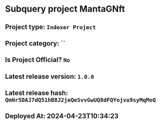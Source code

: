 # Subquery project MantaGNft
####  
## Project type: `Indexer Project`

## Project category: ``

## Is Project Official? `No`

## Latest release version: `1.0.0`

## Latest release hash: `QmNr5DAJ7dQ51hB8J2jeQeSvvGwUQ8dFQYojvu9syMqMoQ`

## Deployed At: 2024-04-23T10:34:23